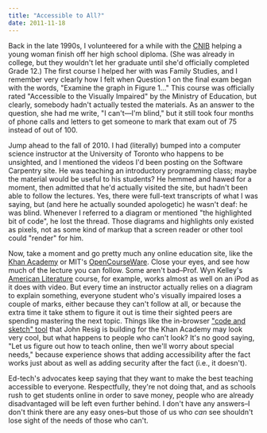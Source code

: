 ```yaml
---
title: "Accessible to All?"
date: 2011-11-18
---
```

Back in the late 1990s, I volunteered for a while with the <a href="http://www.cnib.ca">CNIB</a> helping a young woman finish off her high school diploma. (She was already in college, but they wouldn't let her graduate until she'd officially completed Grade 12.) The first course I helped her with was Family Studies, and I remember very clearly how I felt when Question 1 on the final exam began with the words, "Examine the graph in Figure 1…" This course was officially rated "Accessible to the Visually Impaired" by the Ministry of Education, but clearly, somebody hadn't actually tested the materials. As an answer to the question, she had me write, "I can't—I'm blind," but it still took four months of phone calls and letters to get someone to mark that exam out of 75 instead of out of 100.

Jump ahead to the fall of 2010. I had (literally) bumped into a computer science instructor at the University of Toronto who happens to be unsighted, and I mentioned the videos I'd been posting on the Software Carpentry site. He was teaching an introductory programming class; maybe the material would be useful to his students? He hemmed and hawed for a moment, then admitted that he'd actually visited the site, but hadn't been able to follow the lectures. Yes, there were full-text transcripts of what I was saying, but (and here he actually sounded apologetic) he wasn't deaf: he was blind. Whenever I referred to a diagram or mentioned "the highlighted bit of code", he lost the thread. Those diagrams and highlights only existed as pixels, not as some kind of markup that a screen reader or other tool could "render" for him.

Now, take a moment and go pretty much any online education site, like the <a href="http://www.khanacademy.org/">Khan Academy</a> or MIT's <a href="http://ocw.mit.edu">OpenCourseWare</a>. Close your eyes, and see how much of the lecture you can follow. Some aren't bad–Prof. Wyn Kelley's <a href="http://ocw.mit.edu/courses/literature/21l-006-american-literature-fall-2002/">American Literature</a> course, for example, works almost as well on an iPod as it does with video. But every time an instructor actually relies on a diagram to explain something, everyone student who's visually impaired loses a couple of marks, either because they can't follow at all, or because the extra time it take sthem to figure it out is time their sighted peers are spending mastering the next topic. Things like the in-browser <a href="http://www.youtube.com/watch?v=nvaaude_1hk">"code and sketch" tool</a> that John Resig is building for the Khan Academy may look very cool, but what happens to people who can't look? It's no good saying, "Let us figure out how to teach online, then we'll worry about special needs," because experience shows that adding accessibility after the fact works just about as well as adding security after the fact (i.e., it doesn't).

Ed-tech's advocates keep saying that they want to make the best teaching accessible to everyone. Respectfully, they're not doing that, and as schools rush to get students online in order to save money, people who are already disadvantaged will be left even further behind. I don't have any answers–I don't think there are any easy ones–but those of us who <em>can</em> see shouldn't lose sight of the needs of those who can't.
